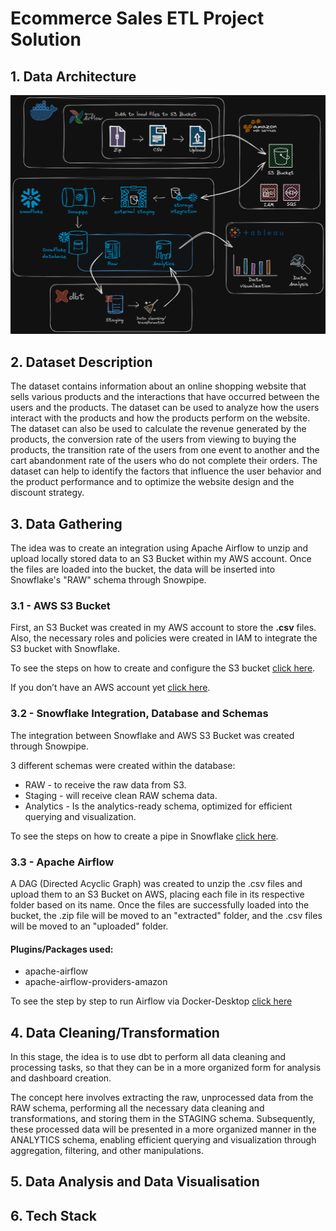 # Ecommerce Sales ETL Project Solution

## 1. Data Architecture

![data_architecture](/images/data_architecture.png)


## 2. Dataset Description

The dataset contains information about an online shopping website that sells various products and the interactions that have occurred between the users and the products. The dataset can be used to analyze how the users interact with the products and how the products perform on the website. The dataset can also be used to calculate the revenue generated by the products, the conversion rate of the users from viewing to buying the products, the transition rate of the users from one event to another and the cart abandonment rate of the users who do not complete their orders. The dataset can help to identify the factors that influence the user behavior and the product performance and to optimize the website design and the discount strategy.

## 3. Data Gathering

The idea was to create an integration using Apache Airflow to unzip and upload locally stored data to an S3 Bucket within my AWS account. Once the files are loaded into the bucket, the data will be inserted into Snowflake's "RAW" schema through Snowpipe.

### 3.1 - AWS S3 Bucket

First, an S3 Bucket was created in my AWS account to store the **.csv** files. Also, the necessary roles and policies were created in IAM to integrate the S3 bucket with Snowflake. 

To see the steps on how to create and configure the S3 bucket [click here](https://github.com/edonizeti/integration_S3_bucket_and_snowpipe). 

If you don’t have an AWS account yet [click here](https://github.com/data-talks-sydney/create-AWS-free-account).


### 3.2 - Snowflake Integration, Database and Schemas

The integration between Snowflake and AWS S3 Bucket was created through Snowpipe.

3 different schemas were created within the database:

- RAW - to receive the raw data from S3.
- Staging - will receive clean RAW schema data.
- Analytics - Is the analytics-ready schema, optimized for efficient querying and visualization.

To see the steps on how to create a pipe in Snowflake [click here](https://github.com/edonizeti/integration_S3_bucket_and_snowpipe). 

### 3.3 - Apache Airflow

A DAG (Directed Acyclic Graph) was created to unzip the .csv files and upload them to an S3 Bucket on AWS, placing each file in its respective folder based on its name. Once the files are successfully loaded into the bucket, the .zip file will be moved to an "extracted" folder, and the .csv files will be moved to an "uploaded" folder.

#### Plugins/Packages used:
- apache-airflow
- apache-airflow-providers-amazon

To see the step by step to run Airflow via Docker-Desktop [click here](https://github.com/edonizeti/apache_airflow_using_docker_desktop/blob/main/README.md)

## 4. Data Cleaning/Transformation

In this stage, the idea is to use dbt to perform all data cleaning and processing tasks, so that they can be in a more organized form for analysis and dashboard creation.

The concept here involves extracting the raw, unprocessed data from the RAW schema, performing all the necessary data cleaning and transformations, and storing them in the STAGING schema. Subsequently, these processed data will be presented in a more organized manner in the ANALYTICS schema, enabling efficient querying and visualization through aggregation, filtering, and other manipulations.

## 5. Data Analysis and Data Visualisation

## 6. Tech Stack
